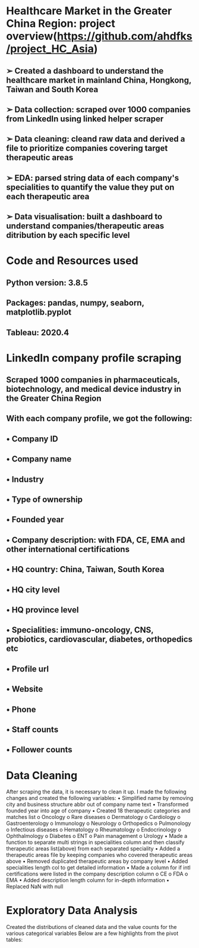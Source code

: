 # Healthcare Market in the Greater China Region: project overview(https://github.com/ahdfks/project_HC_Asia)
## ➢ Created a dashboard to understand the healthcare market in mainland China, Hongkong, Taiwan and South Korea
## ➢ Data collection: scraped over 1000 companies from LinkedIn using linked helper scraper
## ➢ Data cleaning: cleand raw data and derived a file to prioritize companies covering target therapeutic areas
## ➢ EDA: parsed string data of each company's specialities to quantify the value they put on each therapeutic area
## ➢ Data visualisation: built a dashboard to understand companies/therapeutic areas ditribution by each specific level

# Code and Resources used
## Python version: 3.8.5
## Packages: pandas, numpy, seaborn, matplotlib.pyplot
## Tableau: 2020.4

# LinkedIn company profile scraping
## Scraped 1000 companies in pharmaceuticals, biotechnology, and medical device industry in the Greater China Region
## With each company profile, we got the following: 
## •	 Company ID
## •	 Company name
## •	 Industry
## •	 Type of ownership
## •	 Founded year
## •	 Company description: with FDA, CE, EMA and other international certifications
## •	 HQ country: China, Taiwan, South Korea
## •	 HQ city level
## •	 HQ province level
## •	 Specialities: immuno-oncology, CNS, probiotics, cardiovascular, diabetes, orthopedics etc
## •	 Profile url
## •	 Website
## •	 Phone
## •	 Staff counts
## •	 Follower counts

# Data Cleaning
After scraping the data, it is necessary to clean it up. 
I made the following changes and created the following variables:
•	 Simplified name by removing city and business structure abbr out of company name text
•	 Transformed founded year into age of company
•  Created 18 therapeutic categories and matches list
o  Oncology
o  Rare diseases
o  Dermatology
o  Cardiology
o  Gastroenterology
o  Immunology
o  Neurology
o  Orthopedics
o  Pulmonology
o  Infectious diseases
o  Hematology
o  Rheumatology
o  Endocrinology
o  Ophthalmology
o  Diabetes
o  ENT
o  Pain management
o  Urology
•  Made a function to separate multi strings in specialities column and then classify therapeutic areas list(above) from each separated speciality
•  Added a therapeutic areas file by keeping companies who covered therapeutic areas above
•  Removed duplicated therapeutic areas by company level
•  Added specialities length col to get detailed information
•  Made a column for if intl certifications were listed in the company description column
o  CE
o  FDA
o  EMA
•	 Added description length column for in-depth information
•	 Replaced NaN with null

# Exploratory Data Analysis
Created the distributions of cleaned data and the value counts for the various categorical variables
Below are a few highlights from the pivot tables:
